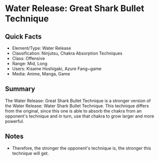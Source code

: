 # Water Release: Great Shark Bullet Technique

## Quick Facts
- Element/Type: Water Release
- Classification: Ninjutsu, Chakra Absorption Techniques
- Class: Offensive
- Range: Mid, Long
- Users: Kisame Hoshigaki, Azure Fang~game
- Media: Anime, Manga, Game

## Summary
The Water Release: Great Shark Bullet Technique is a stronger version of the Water Release: Water Shark Bullet Technique. This technique differs from the original, since this one is able to absorb the chakra from an opponent's technique and in turn, use that chakra to grow larger and more powerful.

## Notes
- Therefore, the stronger the opponent's technique is, the stronger this technique will get.
